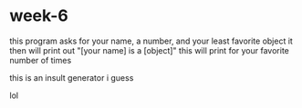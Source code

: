 # week-6
this program asks for your name, a number, and your least favorite object
it then will print out "[your name] is a [object]"
this will print for your favorite number of times

this is an insult generator i guess

lol
